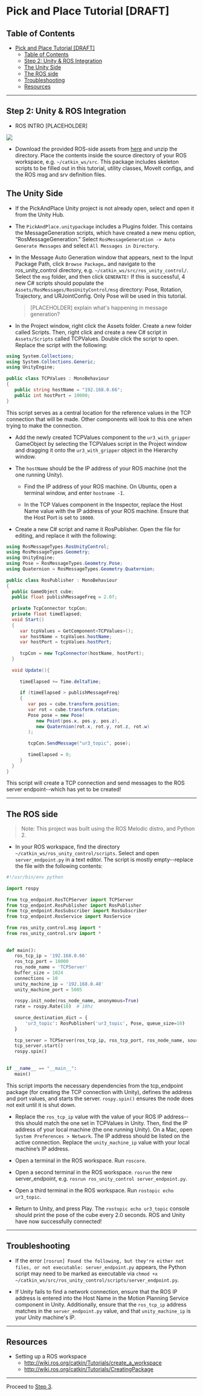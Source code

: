 # Pick and Place Tutorial [DRAFT]

## Table of Contents
- [Pick and Place Tutorial [DRAFT]](#pick-and-place-tutorial-draft)
  - [Table of Contents](#table-of-contents)
  - [Step 2: Unity & ROS Integration](#step-2-unity--ros-integration)
  - [The Unity Side](#the-unity-side)
  - [The ROS side](#the-ros-side)
  - [Troubleshooting](#troubleshooting)
  - [Resources](#resources)

---

## Step 2: Unity & ROS Integration

- ROS INTRO [PLACEHOLDER]

![](img/2_ros_unity.png)

- Download the provided ROS-side assets from [here](https://drive.google.com/file/d/1IF29DtmP-eX-0iP5gG4aWUs6yNM1iL5p/view?usp=sharing) and unzip the directory. Place the contents inside the source directory of your ROS workspace, e.g. `~/catkin_ws/src`. This package includes skeleton scripts to be filled out in this tutorial, utility classes, MoveIt configs, and the ROS msg and srv definition files.
  
## The Unity Side

- If the PickAndPlace Unity project is not already open, select and open it from the Unity Hub.
  
- The `PickAndPlace.unitypackage` includes a Plugins folder. This contains the MessageGeneration scripts, which have created a new menu option, “RosMessageGeneration.” Select `RosMessageGeneration -> Auto Generate Messages` and select `All Messages in Directory`.
   
- In the Message Auto Generation window that appears, next to the Input Package Path, click `Browse Package…` and navigate to the ros_unity_control directory, e.g. `~/catkin_ws/src/ros_unity_control/`. Select the `msg` folder, and then click `GENERATE!` If this is successful, 4 new C# scripts should populate the `Assets/RosMessages/RosUnityControl/msg` directory: Pose, Rotation, Trajectory, and URJointConfig. Only Pose will be used in this tutorial.
  
    > [PLACEHOLDER] explain what's happening in message generation?

- In the Project window, right click the Assets folder. Create a new folder called Scripts. Then, right click and create a new C# script in `Assets/Scripts` called TCPValues. Double click the script to open. Replace the script with the following:

``` csharp
using System.Collections;
using System.Collections.Generic;
using UnityEngine;
 
public class TCPValues : MonoBehaviour
{
   public string hostName = "192.168.0.66";
   public int hostPort = 10000;
}
``` 

This script serves as a central location for the reference values in the TCP connection that will be made. Other components will look to this one when trying to make the connection. 

- Add the newly created TCPValues component to the `ur3_with_gripper` GameObject by selecting the TCPValues script in the Project window and dragging it onto the `ur3_with_gripper` object in the Hierarchy window.

- The `hostName` should be the IP address of your ROS machine (not the one running Unity).

  - Find the IP address of your ROS machine. On Ubuntu, open a terminal window, and enter `hostname -I`.

  - In the TCP Values component in the Inspector, replace the Host Name value with the IP address of your ROS machine. Ensure that the Host Port is set to `10000`.

- Create a new C# script and name it RosPublisher. Open the file for editing, and replace it with the following:

``` csharp
using RosMessageTypes.RosUnityControl;
using RosMessageTypes.Geometry;
using UnityEngine;
using Pose = RosMessageTypes.Geometry.Pose;
using Quaternion = RosMessageTypes.Geometry.Quaternion;
 
public class RosPublisher : MonoBehaviour
{
  public GameObject cube;
  public float publishMessageFreq = 2.0f;
 
  private TcpConnector tcpCon;
  private float timeElapsed;
  void Start()
  {
     var tcpValues = GetComponent<TCPValues>();
     var hostName = tcpValues.hostName;
     var hostPort = tcpValues.hostPort;
 
     tcpCon = new TcpConnector(hostName, hostPort);
  }
 
  void Update(){
 
     timeElapsed += Time.deltaTime;
      
     if (timeElapsed > publishMessageFreq)
     {
        var pos = cube.transform.position;
        var rot = cube.transform.rotation;
        Pose pose = new Pose(
           new Point(pos.x, pos.y, pos.z),
           new Quaternion(rot.x, rot.y, rot.z, rot.w)
        );
 
        tcpCon.SendMessage("ur3_topic", pose);
 
        timeElapsed = 0;
     }
  }
}
```

This script will create a TCP connection and send messages to the ROS server endpoint--which has yet to be created!

---

## The ROS side

> Note: This project was built using the ROS Melodic distro, and Python 2.

- In your ROS workspace, find the directory `~/catkin_ws/ros_unity_control/scripts`. Select and open `server_endpoint.py` in a text editor. The script is mostly empty--replace the file with the following contents:

``` python
#!/usr/bin/env python
 
import rospy
 
from tcp_endpoint.RosTCPServer import TCPServer
from tcp_endpoint.RosPublisher import RosPublisher
from tcp_endpoint.RosSubscriber import RosSubscriber
from tcp_endpoint.RosService import RosService
 
from ros_unity_control.msg import *
from ros_unity_control.srv import *
 
 
def main():
   ros_tcp_ip = '192.168.0.66'
   ros_tcp_port = 10000
   ros_node_name = 'TCPServer'
   buffer_size = 1024
   connections = 10
   unity_machine_ip = '192.168.0.48'
   unity_machine_port = 5005
 
   rospy.init_node(ros_node_name, anonymous=True)
   rate = rospy.Rate(10)  # 10hz
 
   source_destination_dict = {
       'ur3_topic': RosPublisher('ur3_topic', Pose, queue_size=10)
   }
 
   tcp_server = TCPServer(ros_tcp_ip, ros_tcp_port, ros_node_name, source_destination_dict, buffer_size, connections)
   tcp_server.start()
   rospy.spin()
 
 
if __name__ == "__main__":
   main()
```

This script imports the necessary dependencies from the tcp_endpoint package (for creating the TCP connection with Unity), defines the address and port values, and starts the server. `rospy.spin()` ensures the node does not exit until it is shut down.

  - Replace the `ros_tcp_ip` value with the value of your ROS IP address--this should match the one set in TCPValues in Unity. Then, find the IP address of your local machine (the one running Unity). On a Mac, open `System Preferences > Network`. The IP address should be listed on the active connection. Replace the `unity_machine_ip` value with your local machine’s IP address. 
  
- Open a terminal in the ROS workspace. Run `roscore`.
  
- Open a second terminal in the ROS workspace. `rosrun` the new server_endpoint, e.g. `rosrun ros_unity_control server_endpoint.py`.

- Open a third terminal in the ROS workspace. Run `rostopic echo ur3_topic`.

- Return to Unity, and press Play. The `rostopic echo ur3_topic` console should print the pose of the cube every 2.0 seconds. ROS and Unity have now successfully connected!

---

## Troubleshooting

- If the error `[rosrun] Found the following, but they're either not files, or not executable: server_endpoint.py` appears, the Python script may need to be marked as executable via `chmod +x ~/catkin_ws/src/ros_unity_control/scripts/server_endpoint.py`.
  
- If Unity fails to find a network connection, ensure that the ROS IP address is entered into the Host Name in the Motion Planning Service component in Unity. Additionally, ensure that the `ros_tcp_ip` address matches in the `server_endpoint.py` value, and that `unity_machine_ip` is your Unity machine's IP.

---

## Resources

- Setting up a ROS workspace
    - http://wiki.ros.org/catkin/Tutorials/create_a_workspace
    - http://wiki.ros.org/catkin/Tutorials/CreatingPackage 

---

Proceed to [Step 3](3_naive.md).